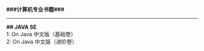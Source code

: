 **###计算机专业书籍###**

---------------------------------------------------------------------------------------------------------------------------------------------

**## JAVA SE**  
1: On Java 中文版（基础卷）  
2: On Java 中文版（进阶卷）  